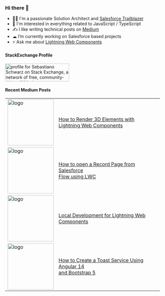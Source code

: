 ### Hi there 👋

- 👨‍💻 I'm a passionate Solution Architect and [Salesforce Trailblazer](https://www.salesforce.com/trailblazer/sebastiano-schwarz)
- 👀 I'm interested in everything related to JavaScript / TypeScript
- ✍️ I like writing technical posts on [Medium](https://medium.com/@svierk)
- ☁ I’m currently working on Salesforce based projects
- ⚡️ Ask me about [Lightning Web Components](https://developer.salesforce.com/docs/component-library/documentation/en/lwc)

#### StackExchange Profile

<a href="https://stackexchange.com/users/8147444/sebastiano-schwarz"><img src="https://stackexchange.com/users/flair/8147444.png?theme=dark" width="208" height="58" alt="profile for Sebastiano Schwarz on Stack Exchange, a network of free, community-driven Q&amp;A sites" title="profile for Sebastiano Schwarz on Stack Exchange, a network of free, community-driven Q&amp;A sites" /></a>

#### Recent Medium Posts

<table>
  <tr>
    <td>
      <a
        href="https://medium.com/capgemini-salesforce-architects/how-to-render-3d-elements-with-lightning-web-components-7f603129d5f0"
      >
        <img
          src="https://cdn-images-1.medium.com/v2/resize:fit:1600/1*XKNTZ316-Jw_T04tvB0Y5Q.gif"
          alt="logo"
          width="150"
        />
      </a>
    </td>
    <td>
      <a
        href="https://medium.com/capgemini-salesforce-architects/how-to-render-3d-elements-with-lightning-web-components-7f603129d5f0"
        >How to Render 3D Elements with <br />
        Lightning Web Components</a
      >
    </td>
  </tr>
  <tr>
    <td>
      <a
        href="https://medium.com/javascript-in-plain-english/how-to-open-a-record-page-from-salesforce-flow-using-lwc-a8a94bc0c9ba"
      >
        <img
          src="https://miro.medium.com/v2/resize:fit:1400/1*czl_S5w0tx1Gn1449XMFkg.gif"
          alt="logo"
          width="150"
        />
      </a>
    </td>
    <td>
      <a
        href="https://medium.com/javascript-in-plain-english/how-to-open-a-record-page-from-salesforce-flow-using-lwc-a8a94bc0c9ba"
        >How to open a Record Page from Salesforce <br />
        Flow using LWC</a
      >
    </td>
  </tr>
  <tr>
    <td>
      <a
        href="https://medium.com/capgemini-salesforce-architects/local-development-for-lightning-web-components-7a3fdc1c4b7d"
      >
        <img
          src="https://miro.medium.com/v2/resize:fit:1400/1*WrIe8vWhnDGLkBjLZKLGgQ.gif"
          alt="logo"
          width="150"
        />
      </a>
    </td>
    <td>
      <a
        href="https://medium.com/capgemini-salesforce-architects/local-development-for-lightning-web-components-7a3fdc1c4b7d"
        >Local Development for Lightning Web Components</a
      >
    </td>
  </tr>
  <tr>
    <td>
      <a
        href="https://medium.com/better-programming/how-to-create-a-toast-service-using-angular-13-and-bootstrap-5-494e5c66627"
      >
        <img
          src="https://miro.medium.com/v2/resize:fit:1400/1*sEUYh4Mjj1KlLKyn6Iln8w.gif"
          alt="logo"
          width="150"
        />
      </a>
    </td>
    <td>
      <a
        href="https://medium.com/better-programming/how-to-create-a-toast-service-using-angular-13-and-bootstrap-5-494e5c66627"
        >How to Create a Toast Service Using Angular 14 <br />
        and Bootstrap 5</a
      >
    </td>
  </tr>
</table>
